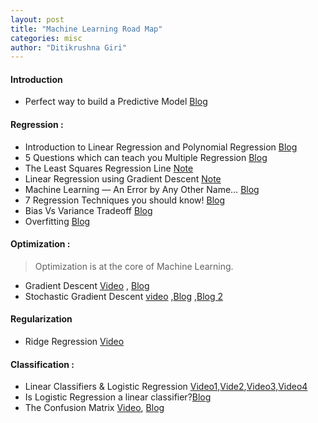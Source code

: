 ```yaml
---
layout: post
title: "Machine Learning Road Map"
categories: misc
author: "Ditikrushna Giri"
---
```


#### Introduction 
- Perfect way to build a Predictive Model [Blog](https://www.analyticsvidhya.com/blog/2015/09/perfect-build-predictive-model-10-minutes/)

#### Regression : 
- Introduction to Linear Regression and Polynomial Regression [Blog](https://towardsdatascience.com/introduction-to-linear-regression-and-polynomial-regression-f8adc96f31cb)
- 5 Questions which can teach you Multiple Regression [Blog](https://www.analyticsvidhya.com/blog/2015/10/regression-python-beginners/?utm_source=blog&utm_medium=RideandLassoRegressionarticle)
-  The Least Squares Regression Line [Note](https://saylordotorg.github.io/text_introductory-statistics/s14-04-the-least-squares-regression-l.html)
- Linear Regression using Gradient Descent [Note](https://towardsdatascience.com/linear-regression-using-gradient-descent-97a6c8700931)
-  Machine Learning — An Error by Any Other Name…
 [Blog](https://medium.com/@phuctrt/loss-functions-why-what-where-or-when-189815343d3f) 
- 7 Regression Techniques you should know! [Blog](https://www.analyticsvidhya.com/blog/2015/08/comprehensive-guide-regression/?utm_source=blog&utm_medium=RideandLassoRegressionarticle) 
- Bias Vs Variance Tradeoff [Blog](https://elitedatascience.com/bias-variance-tradeoff)
- Overfitting [Blog](https://elitedatascience.com/overfitting-in-machine-learning)

#### Optimization : 
> Optimization is at the core of Machine Learning. 

- Gradient Descent [Video](https://youtu.be/sDv4f4s2SB8) , [Blog](https://tinyurl.com/y85vx839)
- Stochastic Gradient Descent [video](https://youtu.be/vMh0zPT0tLI) ,[Blog](https://machinelearningmastery.com/gradient-descent-for-machine-learning/) ,[Blog 2](https://tinyurl.com/y85vx839)


#### Regularization
-  Ridge Regression [Video](https://youtu.be/Q81RR3yKn30)

#### Classification :
 - Linear Classifiers & Logistic Regression [Video1](https://youtu.be/yIYKR4sgzI8),[Vide2](https://youtu.be/vN5cNN2-HWE),[Video3](https://youtu.be/BfKanl1aSG0),[Video4](https://youtu.be/xxFYro8QuXA)
 - Is Logistic Regression a linear classifier?[Blog](https://homes.cs.washington.edu/~marcotcr/blog/linear-classifiers/)
 - The Confusion Matrix [Video](https://youtu.be/Kdsp6soqA7o), [Blog](https://towardsdatascience.com/understanding-confusion-matrix-a9ad42dcfd62) 
